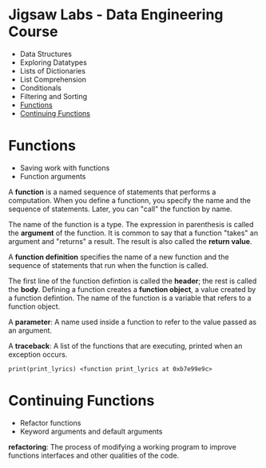 # Jigsaw Labs - Data Engineering Course

* Data Structures
* Exploring Datatypes
* Lists of Dictionaries
* List Comprehension
* Conditionals
* Filtering and Sorting
* [Functions](#functions)
* [Continuing Functions](#continuing-functions)


# Functions 

- Saving work with functions
- Function arguments

A **function** is a named sequence of statements that performs a computation. When you define a functionn, you specify the name and the sequence of statements. Later, you can "call" the function by name.

The name of the function is a type. The expression in parenthesis is called the **argument** of the function. It is common to say that a function "takes" an argument and "returns" a result. The result is also called the **return value**. 

A **function definition** specifies the name of a new function and the sequence of statements that run when the function is called. 

The first line of the function defintion is called the **header**; the rest is called the **body**. Defining a function creates a **function object**, a value created by a function defintion. The name of the function is a variable that refers to a function object. 

A **parameter**: A name used inside a function to refer to the value passed as an argument. 

A **traceback**: A list of the functions that are executing, printed when an exception occurs. 

``print(print_lyrics)
<function print_lyrics at 0xb7e99e9c>
``

# Continuing Functions

- Refactor functions
- Keyword arguments and default arguments

**refactoring**: The process of modifying a working program to improve functions interfaces and other qualities of the code. 


